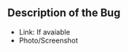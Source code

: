 ## Description of the Bug

<!-- Delete this and enter the bug -->

- Link: If avaiable
- Photo/Screenshot
